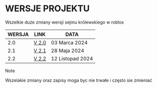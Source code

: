 # WERSJE PROJEKTU
Wszelkie duże zmiany wersji sejmu królewskiego w roblox

| WERSJA  | LINK | DATA |
| ------- | ---- | ---- |
| 2.0 | [ V 2.0 ](https://github.com/maxwhitepl/sejmkrp/blob/main/wersje/V%202.0.txt) | 03 Marca 2024 |
| 2.1 | [ V 2.1 ](https://github.com/maxwhitepl/sejmkrp/blob/main/wersje/V%202.1.txt) | 28 Maja 2024 |
| 2.2 | [ V 2.2 ](https://github.com/maxwhitepl/sejmkrp/blob/main/wersje/V%202.2) | 12 Listopad 2024 |

> [!NOTE]
> Wszelakie zmiany oraz zapisy moga byc nie trwałe i często sie zmieniać
